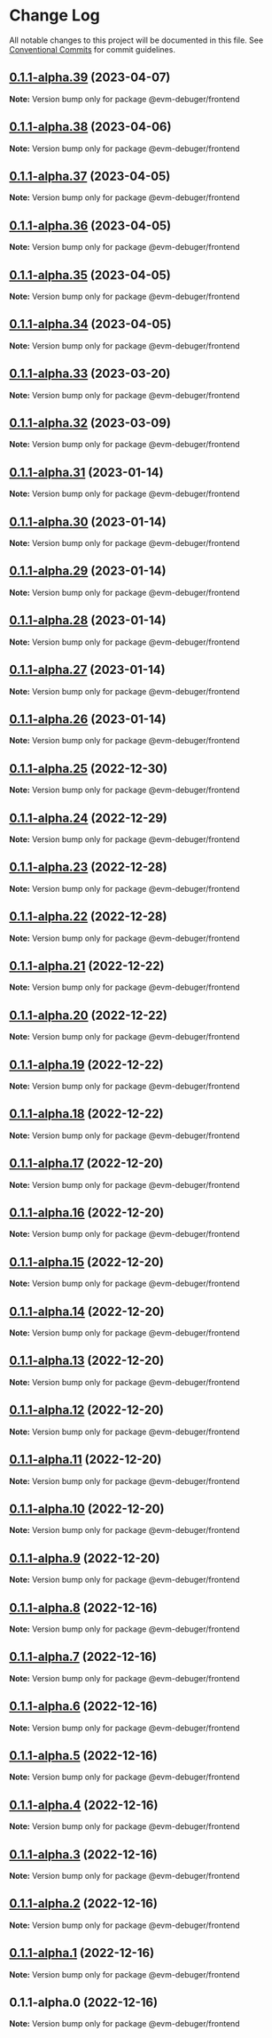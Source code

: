 # Change Log

All notable changes to this project will be documented in this file.
See [Conventional Commits](https://conventionalcommits.org) for commit guidelines.

## [0.1.1-alpha.39](https://github.com/rumblefishdev/evm-debuger/compare/@evm-debuger/frontend@0.1.1-alpha.38...@evm-debuger/frontend@0.1.1-alpha.39) (2023-04-07)

**Note:** Version bump only for package @evm-debuger/frontend





## [0.1.1-alpha.38](https://github.com/rumblefishdev/evm-debuger/compare/@evm-debuger/frontend@0.1.1-alpha.37...@evm-debuger/frontend@0.1.1-alpha.38) (2023-04-06)

**Note:** Version bump only for package @evm-debuger/frontend

## [0.1.1-alpha.37](https://github.com/rumblefishdev/evm-debuger/compare/@evm-debuger/frontend@0.1.1-alpha.36...@evm-debuger/frontend@0.1.1-alpha.37) (2023-04-05)

**Note:** Version bump only for package @evm-debuger/frontend

## [0.1.1-alpha.36](https://github.com/rumblefishdev/evm-debuger/compare/@evm-debuger/frontend@0.1.1-alpha.35...@evm-debuger/frontend@0.1.1-alpha.36) (2023-04-05)

**Note:** Version bump only for package @evm-debuger/frontend

## [0.1.1-alpha.35](https://github.com/rumblefishdev/evm-debuger/compare/@evm-debuger/frontend@0.1.1-alpha.34...@evm-debuger/frontend@0.1.1-alpha.35) (2023-04-05)

**Note:** Version bump only for package @evm-debuger/frontend

## [0.1.1-alpha.34](https://github.com/rumblefishdev/evm-debuger/compare/@evm-debuger/frontend@0.1.1-alpha.33...@evm-debuger/frontend@0.1.1-alpha.34) (2023-04-05)

**Note:** Version bump only for package @evm-debuger/frontend

## [0.1.1-alpha.33](https://github.com/rumblefishdev/evm-debuger/compare/@evm-debuger/frontend@0.1.1-alpha.32...@evm-debuger/frontend@0.1.1-alpha.33) (2023-03-20)

**Note:** Version bump only for package @evm-debuger/frontend

## [0.1.1-alpha.32](https://github.com/rumblefishdev/evm-debuger/compare/@evm-debuger/frontend@0.1.1-alpha.31...@evm-debuger/frontend@0.1.1-alpha.32) (2023-03-09)

**Note:** Version bump only for package @evm-debuger/frontend

## [0.1.1-alpha.31](https://github.com/rumblefishdev/evm-debuger/compare/@evm-debuger/frontend@0.1.1-alpha.30...@evm-debuger/frontend@0.1.1-alpha.31) (2023-01-14)

**Note:** Version bump only for package @evm-debuger/frontend

## [0.1.1-alpha.30](https://github.com/rumblefishdev/evm-debuger/compare/@evm-debuger/frontend@0.1.1-alpha.29...@evm-debuger/frontend@0.1.1-alpha.30) (2023-01-14)

**Note:** Version bump only for package @evm-debuger/frontend

## [0.1.1-alpha.29](https://github.com/rumblefishdev/evm-debuger/compare/@evm-debuger/frontend@0.1.1-alpha.28...@evm-debuger/frontend@0.1.1-alpha.29) (2023-01-14)

**Note:** Version bump only for package @evm-debuger/frontend

## [0.1.1-alpha.28](https://github.com/rumblefishdev/evm-debuger/compare/@evm-debuger/frontend@0.1.1-alpha.27...@evm-debuger/frontend@0.1.1-alpha.28) (2023-01-14)

**Note:** Version bump only for package @evm-debuger/frontend

## [0.1.1-alpha.27](https://github.com/rumblefishdev/evm-debuger/compare/@evm-debuger/frontend@0.1.1-alpha.26...@evm-debuger/frontend@0.1.1-alpha.27) (2023-01-14)

**Note:** Version bump only for package @evm-debuger/frontend

## [0.1.1-alpha.26](https://github.com/rumblefishdev/evm-debuger/compare/@evm-debuger/frontend@0.1.1-alpha.25...@evm-debuger/frontend@0.1.1-alpha.26) (2023-01-14)

**Note:** Version bump only for package @evm-debuger/frontend

## [0.1.1-alpha.25](https://github.com/rumblefishdev/evm-debuger/compare/@evm-debuger/frontend@0.1.1-alpha.24...@evm-debuger/frontend@0.1.1-alpha.25) (2022-12-30)

**Note:** Version bump only for package @evm-debuger/frontend

## [0.1.1-alpha.24](https://github.com/rumblefishdev/evm-debuger/compare/@evm-debuger/frontend@0.1.1-alpha.23...@evm-debuger/frontend@0.1.1-alpha.24) (2022-12-29)

**Note:** Version bump only for package @evm-debuger/frontend

## [0.1.1-alpha.23](https://github.com/rumblefishdev/evm-debuger/compare/@evm-debuger/frontend@0.1.1-alpha.22...@evm-debuger/frontend@0.1.1-alpha.23) (2022-12-28)

**Note:** Version bump only for package @evm-debuger/frontend

## [0.1.1-alpha.22](https://github.com/rumblefishdev/evm-debuger/compare/@evm-debuger/frontend@0.1.1-alpha.21...@evm-debuger/frontend@0.1.1-alpha.22) (2022-12-28)

**Note:** Version bump only for package @evm-debuger/frontend

## [0.1.1-alpha.21](https://github.com/rumblefishdev/evm-debuger/compare/@evm-debuger/frontend@0.1.1-alpha.20...@evm-debuger/frontend@0.1.1-alpha.21) (2022-12-22)

**Note:** Version bump only for package @evm-debuger/frontend

## [0.1.1-alpha.20](https://github.com/rumblefishdev/evm-debuger/compare/@evm-debuger/frontend@0.1.1-alpha.19...@evm-debuger/frontend@0.1.1-alpha.20) (2022-12-22)

**Note:** Version bump only for package @evm-debuger/frontend

## [0.1.1-alpha.19](https://github.com/rumblefishdev/evm-debuger/compare/@evm-debuger/frontend@0.1.1-alpha.18...@evm-debuger/frontend@0.1.1-alpha.19) (2022-12-22)

**Note:** Version bump only for package @evm-debuger/frontend

## [0.1.1-alpha.18](https://github.com/rumblefishdev/evm-debuger/compare/@evm-debuger/frontend@0.1.1-alpha.17...@evm-debuger/frontend@0.1.1-alpha.18) (2022-12-22)

**Note:** Version bump only for package @evm-debuger/frontend

## [0.1.1-alpha.17](https://github.com/rumblefishdev/evm-debuger/compare/@evm-debuger/frontend@0.1.1-alpha.16...@evm-debuger/frontend@0.1.1-alpha.17) (2022-12-20)

**Note:** Version bump only for package @evm-debuger/frontend

## [0.1.1-alpha.16](https://github.com/rumblefishdev/evm-debuger/compare/@evm-debuger/frontend@0.1.1-alpha.15...@evm-debuger/frontend@0.1.1-alpha.16) (2022-12-20)

**Note:** Version bump only for package @evm-debuger/frontend

## [0.1.1-alpha.15](https://github.com/rumblefishdev/evm-debuger/compare/@evm-debuger/frontend@0.1.1-alpha.14...@evm-debuger/frontend@0.1.1-alpha.15) (2022-12-20)

**Note:** Version bump only for package @evm-debuger/frontend

## [0.1.1-alpha.14](https://github.com/rumblefishdev/evm-debuger/compare/@evm-debuger/frontend@0.1.1-alpha.13...@evm-debuger/frontend@0.1.1-alpha.14) (2022-12-20)

**Note:** Version bump only for package @evm-debuger/frontend

## [0.1.1-alpha.13](https://github.com/rumblefishdev/evm-debuger/compare/@evm-debuger/frontend@0.1.1-alpha.12...@evm-debuger/frontend@0.1.1-alpha.13) (2022-12-20)

**Note:** Version bump only for package @evm-debuger/frontend

## [0.1.1-alpha.12](https://github.com/rumblefishdev/evm-debuger/compare/@evm-debuger/frontend@0.1.1-alpha.11...@evm-debuger/frontend@0.1.1-alpha.12) (2022-12-20)

**Note:** Version bump only for package @evm-debuger/frontend

## [0.1.1-alpha.11](https://github.com/rumblefishdev/evm-debuger/compare/@evm-debuger/frontend@0.1.1-alpha.10...@evm-debuger/frontend@0.1.1-alpha.11) (2022-12-20)

**Note:** Version bump only for package @evm-debuger/frontend

## [0.1.1-alpha.10](https://github.com/rumblefishdev/evm-debuger/compare/@evm-debuger/frontend@0.1.1-alpha.9...@evm-debuger/frontend@0.1.1-alpha.10) (2022-12-20)

**Note:** Version bump only for package @evm-debuger/frontend

## [0.1.1-alpha.9](https://github.com/rumblefishdev/evm-debuger/compare/@evm-debuger/frontend@0.1.1-alpha.8...@evm-debuger/frontend@0.1.1-alpha.9) (2022-12-20)

**Note:** Version bump only for package @evm-debuger/frontend

## [0.1.1-alpha.8](https://github.com/rumblefishdev/evm-debuger/compare/@evm-debuger/frontend@0.1.1-alpha.7...@evm-debuger/frontend@0.1.1-alpha.8) (2022-12-16)

**Note:** Version bump only for package @evm-debuger/frontend

## [0.1.1-alpha.7](https://github.com/rumblefishdev/evm-debuger/compare/@evm-debuger/frontend@0.1.1-alpha.6...@evm-debuger/frontend@0.1.1-alpha.7) (2022-12-16)

**Note:** Version bump only for package @evm-debuger/frontend

## [0.1.1-alpha.6](https://github.com/rumblefishdev/evm-debuger/compare/@evm-debuger/frontend@0.1.1-alpha.5...@evm-debuger/frontend@0.1.1-alpha.6) (2022-12-16)

**Note:** Version bump only for package @evm-debuger/frontend

## [0.1.1-alpha.5](https://github.com/rumblefishdev/evm-debuger/compare/@evm-debuger/frontend@0.1.1-alpha.4...@evm-debuger/frontend@0.1.1-alpha.5) (2022-12-16)

**Note:** Version bump only for package @evm-debuger/frontend

## [0.1.1-alpha.4](https://github.com/rumblefishdev/evm-debuger/compare/@evm-debuger/frontend@0.1.1-alpha.3...@evm-debuger/frontend@0.1.1-alpha.4) (2022-12-16)

**Note:** Version bump only for package @evm-debuger/frontend

## [0.1.1-alpha.3](https://github.com/rumblefishdev/evm-debuger/compare/@evm-debuger/frontend@0.1.1-alpha.2...@evm-debuger/frontend@0.1.1-alpha.3) (2022-12-16)

**Note:** Version bump only for package @evm-debuger/frontend

## [0.1.1-alpha.2](https://github.com/rumblefishdev/evm-debuger/compare/@evm-debuger/frontend@0.1.1-alpha.1...@evm-debuger/frontend@0.1.1-alpha.2) (2022-12-16)

**Note:** Version bump only for package @evm-debuger/frontend

## [0.1.1-alpha.1](https://github.com/rumblefishdev/evm-debuger/compare/@evm-debuger/frontend@0.1.1-alpha.0...@evm-debuger/frontend@0.1.1-alpha.1) (2022-12-16)

**Note:** Version bump only for package @evm-debuger/frontend

## 0.1.1-alpha.0 (2022-12-16)

**Note:** Version bump only for package @evm-debuger/frontend

